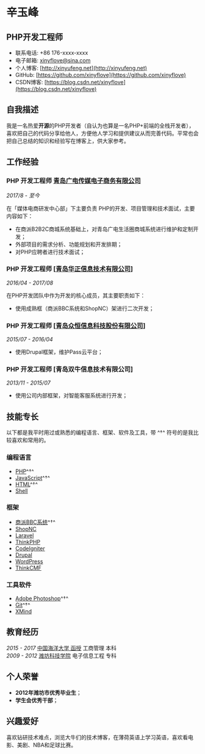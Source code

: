 # 辛玉峰

## PHP开发工程师

- 联系电话: +86 176-xxxx-xxxx
- 电子邮箱: [xinyflove&#64;sina.com](xinyflove&#64;sina.com)
- 个人博客: [http://xinyufeng.net](http://xinyufeng.net)
- GitHub: [https://github.com/xinyflove](https://github.com/xinyflove)
- CSDN博客: [https://blog.csdn.net/xinyflove](https://blog.csdn.net/xinyflove)


## 自我描述

我是一名热爱**开源**的PHP开发者（自认为也算是一名PHP+前端的全栈开发者），喜欢把自己的代码分享给他人，方便他人学习和提供建议从而完善代码。平常也会把自己总结的知识和经验写在博客上，供大家参考。

## 工作经验

### **PHP 开发工程师** [青岛广电传媒电子商务有限公司](http://www.qtvinfo.com)

*2017/8 - 至今*

在「媒体电商研发中心部」下主要负责 PHP的开发、项目管理和技术面试，主要内容如下：

* 在商派B2B2C商城系统基础上，对青岛广电生活圈商城系统进行维护和定制开发；
* 外部项目的需求分析、功能规划和开发排期；
* 对PHP应聘者进行技术面试；


### **PHP 开发工程师** [[青岛华正信息技术有限公司](http://www.huazhenginfo.com)]

*2016/04 - 2017/08*

在PHP开发团队中作为开发的核心成员，其主要职责如下：

* 使用成熟框（商派BBC系统和ShopNC）架进行二次开发；


### **PHP 开发工程师** [[青岛众恒信息科技股份有限公司](http://www.zehin.com.cn)]

*2015/07 - 2016/04*

* 使用Drupal框架，维护Pass云平台；

### **PHP 开发工程师** [青岛双牛信息技术有限公司]

*2013/11 - 2015/07*

* 使用公司内部框架，对智能客服系统进行开发；


## 技能专长

以下都是我平时用过或熟悉的编程语言、框架、软件及工具，带 ^†^ 符号的是我比较喜欢和常用的。

### 编程语言

- [PHP](https://php.net)^†^
- [JavaScript](https://www.javascript.com)^†^
- [HTML](https://www.w3.org/html)^†^
- [Shell](http://www.linuxshell.it)

### 框架

- [商派BBC系统](http://www.shopex.cn/onex/b2b2c)^†^
- [ShopNC](http://www.shopnc.net)
- [Laravel](https://laravel.com)
- [ThinkPHP](http://www.thinkphp.cn)
- [CodeIgniter](http://codeigniter.org.cn)
- [Drupal](https://www.drupal.org)
- [WordPress](https://wordpress.org)
- [ThinkCMF](https://www.thinkcmf.com)


### 工具软件

- [Adobe Photoshop](http://www.adobe.com/cn/products/cs6/photoshop.html)^†^
- [Git](https://git-scm.com)^†^
- [XMind](https://www.xmind.cn)


## 教育经历

*2015 - 2017* [中国海洋大学 函授](http://jxjy.ouc.edu.cn/) 工商管理 本科  
*2009 - 2012* [潍坊科技学院](http://www.wfust.edu.cn/) 电子信息工程 专科


## 个人荣誉

* **2012年潍坊市优秀毕业生**；
* **学生会优秀干部**；


## 兴趣爱好

喜欢钻研技术难点，浏览大牛们的技术博客，在薄荷英语上学习英语，喜欢看电影、美剧、NBA和足球比赛。
